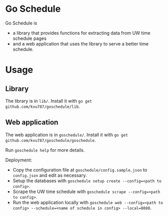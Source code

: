 # Go Schedule

Go Schedule is 
- a library that provides functions for extracting data from UW time schedule pages
- and a web application that uses the library to serve a better time schedule. 

# Usage

## Library

The library is in `lib/`. Install it with `go get github.com/kvu787/goschedule/lib`.

## Web application

The web application is in `goschedule/`. Install it with `go get github.com/kvu787/goschedule/goschedule`.

Run `goschedule help` for more details.

Deployment: 

- Copy the configuration file at `goschedule/config.sample.json` to `config.json` and edit as necessary.
- Setup the databases with  `goschedule setup create --config=<path to config>`.
- Scrape the UW time schedule with `goschedule scrape --config=<path to config>`.
- Run the web application locally with `goschedule web --config=<path to config> --schedule=<name of schedule in config> --local=8080`. 